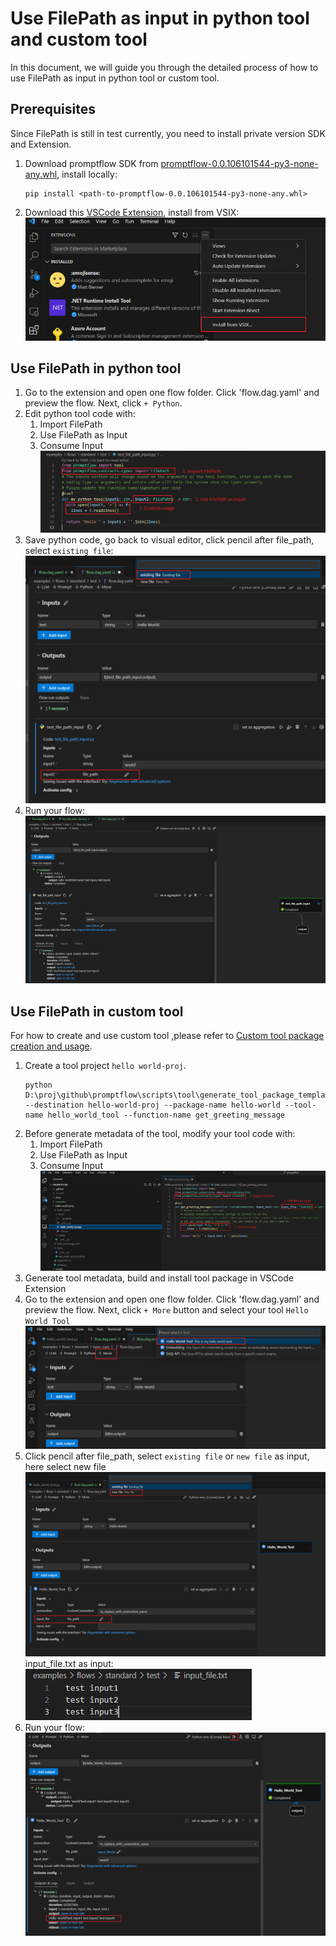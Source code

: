 # Use FilePath as input in python tool and custom tool

In this document, we will guide you through the detailed process of how to use FilePath as input in python tool or custom tool.

## Prerequisites

Since FilePath is still in test currently, you need to install private version SDK and Extension.

1. Download promptflow SDK from [promptflow-0.0.106101544-py3-none-any.whl](https://msdata.visualstudio.com/_apis/resources/Containers/212274629/promptflow?itemPath=promptflow%2Fpromptflow-0.0.106101544-py3-none-any.whl), install locally:
    ```
    pip install <path-to-promptflow-0.0.106101544-py3-none-any.whl>
    ```

2. Download this [VSCode Extension](https://aka.ms/pfvsctest), install from VSIX:
    ![install from vsix](../../media/how-to-guides/develop-a-tool/install_from_vsix.png)

## Use FilePath in python tool

1. Go to the extension and open one flow folder. Click 'flow.dag.yaml' and preview the flow. Next, click `+ Python`.
2. Edit python tool code with:
   1. Import FilePath
   2. Use FilePath as Input
   3. Consume Input
   ![update python tool](../../media/how-to-guides/develop-a-tool/update_python_tool_with_file_path.png)
3. Save python code, go back to visual editor, click pencil after file_path, select `existing file`:
   ![python tool existing file](../../media/how-to-guides/develop-a-tool/python_tool_existing_file.png)
4. Run your flow:
   ![python tool output](../../media/how-to-guides/develop-a-tool/python_tool_output.png)

## Use FilePath in custom tool

For how to create and use custom tool ,please refer to [Custom tool package creation and usage](../how-to-create-and-use-your-own-tool-package.md).

1. Create a tool project `hello world-proj`.
    ```
    python D:\proj\github\promptflow\scripts\tool\generate_tool_package_template.py --destination hello-world-proj --package-name hello-world --tool-name hello_world_tool --function-name get_greeting_message
    ```
2. Before generate metadata of the tool, modify your tool code with:
   1. Import FilePath
   2. Use FilePath as Input
   3. Consume Input
   ![update custom tool](../../media/how-to-guides/develop-a-tool/update_custom_tool_with_file_path.png)
3. Generate tool metadata, build and install tool package in VSCode Extension
4. Go to the extension and open one flow folder. Click 'flow.dag.yaml' and preview the flow. Next, click `+ More` button and select your tool `Hello World Tool`
   ![use custom tool](../../media/how-to-guides/develop-a-tool/use_custom_tool.png)
5. Click pencil after file_path, select `existing file` or `new file` as input, here select new file
   ![file path use new file](../../media/how-to-guides/develop-a-tool/file_path_new_file.png)
   input_file.txt as input:
   ![input file txt](../../media/how-to-guides/develop-a-tool/input_file.png)
6. Run your flow:
   ![flow output](../../media/how-to-guides/develop-a-tool/custom_tool_output.png)